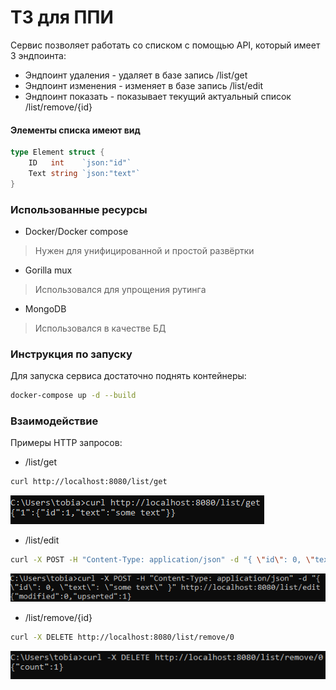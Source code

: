 # ТЗ для ППИ
Сервис позволяет работать со списком с помощью API, который имеет 3 эндпоинта:
* Эндпоинт удаления - удаляет в базе запись
  /list/get
* Эндпоинт изменения - изменяет в базе запись
  /list/edit
* Эндпоинт показать - показывает текущий актуальный список
  /list/remove/{id}

#### Элементы списка имеют вид
```go
type Element struct {
	ID   int    `json:"id"`
	Text string `json:"text"`
}
```
### Использованные ресурсы
* Docker/Docker compose
> Нужен для унифицированной и простой развёртки
* Gorilla mux
> Использовался для упрощения рутинга
* MongoDB
> Использовался в качестве БД

### Инструкция по запуску
Для запуска сервиса достаточно поднять контейнеры:
```sh
docker-compose up -d --build
```

### Взаимодействие
Примеры HTTP запросов:
* /list/get
```sh
curl http://localhost:8080/list/get
```
![img.png](assets/img.png)
* /list/edit
```sh
curl -X POST -H "Content-Type: application/json" -d "{ \"id\": 0, \"text\": \"some text\" }" http://localhost:8080/list/edit
```
![img_1.png](assets/img_1.png)
* /list/remove/{id}
```sh
curl -X DELETE http://localhost:8080/list/remove/0
```
![img_2.png](assets/img_2.png)